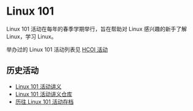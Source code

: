 ---
---

# Linux 101

Linux 101 活动在每年的春季学期举行，旨在帮助对 Linux 感兴趣的新手了解 Linux，学习 Linux。

举办过的 Linux 101 活动列表见 [HCOI 活动](index.md)

## 历史活动

* [Linux 101 活动讲义](https://101.lug.ustc.edu.cn/)
* [Linux 101 活动讲义仓库](https://github.com/ustclug/Linux101-docs)
* [历往 Linux 101 活动存档](https://github.com/ustclug/Linux101-USTC)
